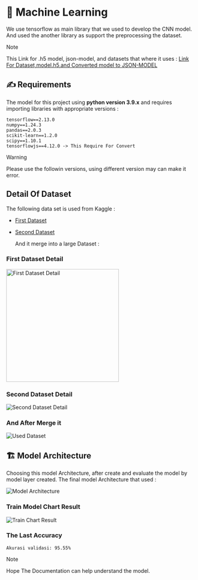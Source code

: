 # 🤖 **Machine Learning**

We use tensorflow as main library that we used to develop the CNN model. And used the another library as support the preprocessing the dataset.

> [!NOTE]
> This Link for .h5 model, json-model, and datasets that where it uses : [Link For Dataset,model.h5,and Converted model to JSON-MODEL](https://drive.google.com/drive/folders/1D155_PddvgVCwRZg4IIHKTHV7DFiSIdo?usp=sharing)

## ✍️ **Requirements**

The model for this project using **python version 3.9.x** and requires importing libraries with appropriate versions :

```
tensorflow==2.13.0
numpy==1.24.3
pandas==2.0.3
scikit-learn==1.2.0
scipy==1.10.1
tensorflowjs==4.12.0 -> This Require For Convert
```

> [!WARNING]
> Please use the followin versions, using different version may can make it error.

## Detail Of Dataset

The following data set is used from Kaggle :

- [First Dataset](https://www.kaggle.com/datasets/mostafaabla/garbage-classification)
- [Second Dataset](https://www.kaggle.com/datasets/fatemehboloori/trash-type-detection)

  And it merge into a large Dataset :
  
### **First Dataset Detail**

<img src="https://github.com/TrashHubs/Machine-Learning/assets/33770553/8d433f64-b282-4d2e-860b-ba79991b9a76" alt="First Dataset Detail" width="300" />

### **Second Dataset Detail**

![Second Dataset Detail](https://github.com/TrashHubs/Machine-Learning/assets/33770553/8fbf8eda-ddc2-46e4-8c4a-562e18e7081c)

### **And After Merge it**

![Used Dataset](https://github.com/TrashHubs/Machine-Learning/assets/33770553/910315a1-f468-4b0e-a50f-68d8e0a11a4d)



## 🏗️ **Model Architecture**

Choosing this model Architecture, after create and evaluate the model by model layer created. The final model Architecture that used :

![Model Architecture](https://github.com/TrashHubs/Machine-Learning/assets/33770553/835b7d08-9377-43ff-8b75-998620376ca0)


### **Train Model Chart Result**

![Train Chart Result](https://github.com/TrashHubs/Machine-Learning/assets/33770553/7fcc40fa-1a7f-4123-aaa6-e971c95f327e)


### **The Last Accuracy**

`Akurasi validasi: 95.55%`


> [!NOTE]
> Hope The Documentation can help understand the model. 
